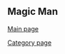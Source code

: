 ## Magic Man
[Main page](https://andriyprokopyshyn.github.io/magic-man/)

[Category page](https://andriyprokopyshyn.github.io/magic-man/category.html)